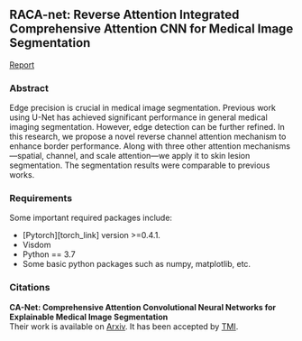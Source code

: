 ## RACA-net: Reverse Attention Integrated Comprehensive Attention CNN for Medical Image Segmentation

[Report](https://drive.google.com/file/d/1Q269X6kaBchhUp_6h94FBZlpgwoO0hdB/view?usp=sharing)

### Abstract
Edge precision is crucial in medical image segmentation. Previous work using U-Net has achieved significant performance in general medical imaging segmentation. However, edge detection can be further refined. In this research, we propose a novel reverse channel attention mechanism to enhance border performance. Along with three other attention mechanisms—spatial, channel, and scale attention—we apply it to skin lesion segmentation. The segmentation results were comparable to previous works.

### Requirements
Some important required packages include:
* [Pytorch][torch_link] version >=0.4.1.
* Visdom
* Python == 3.7
* Some basic python packages such as numpy, matplotlib, etc.

### Citations
**CA-Net: Comprehensive Attention Convolutional Neural Networks for Explainable Medical Image Segmentation**  
Their work is available on [Arxiv](https://arxiv.org/pdf/2009.10549.pdf). It has been accepted by [TMI](https://ieeexplore.ieee.org/document/9246575).
